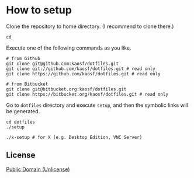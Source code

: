 # How to setup

Clone the repository to home directory. (I recommend to clone there.)

```
cd
```

Execute one of the following commands as you like.

```
# from Github
git clone git@github.com:kaosf/dotfiles.git
git clone git://github.com/kaosf/dotfiles.git # read only
git clone https://github.com/kaosf/dotfiles.git # read only

# from Bitbucket
git clone git@bitbucket.org:kaosf/dotfiles.git
git clone https://bitbucket.org/kaosf/dotfiles.git # read only
```

Go to `dotfiles` directory and execute `setup`, and then the symbolic links will be generated.

```
cd dotfiles
./setup

./x-setup # for X (e.g. Desktop Edition, VNC Server)
```

## License

[Public Domain (Unlicense)](http://choosealicense.com/licenses/public-domain/)
